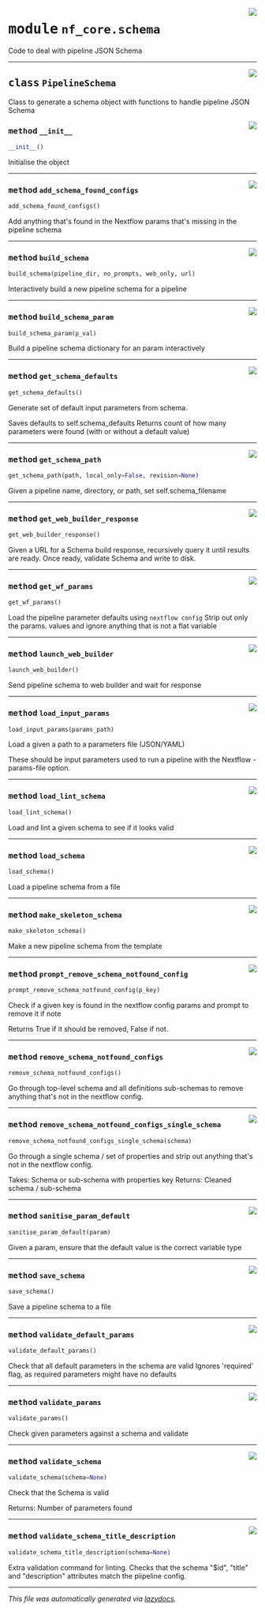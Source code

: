 <!-- markdownlint-disable -->

<a href="../../../../../../tools/nf_core/schema.py#L0"><img align="right" style="float:right;" src="https://img.shields.io/badge/-source-cccccc?style=flat-square"></a>

# <kbd>module</kbd> `nf_core.schema`

Code to deal with pipeline JSON Schema

---

<a href="../../../../../../tools/nf_core/schema.py#L26"><img align="right" style="float:right;" src="https://img.shields.io/badge/-source-cccccc?style=flat-square"></a>

## <kbd>class</kbd> `PipelineSchema`

Class to generate a schema object with functions to handle pipeline JSON Schema

<a href="../../../../../../tools/nf_core/schema.py#L30"><img align="right" style="float:right;" src="https://img.shields.io/badge/-source-cccccc?style=flat-square"></a>

### <kbd>method</kbd> `__init__`

```python
__init__()
```

Initialise the object

---

<a href="../../../../../../tools/nf_core/schema.py#L486"><img align="right" style="float:right;" src="https://img.shields.io/badge/-source-cccccc?style=flat-square"></a>

### <kbd>method</kbd> `add_schema_found_configs`

```python
add_schema_found_configs()
```

Add anything that's found in the Nextflow params that's missing in the pipeline schema

---

<a href="../../../../../../tools/nf_core/schema.py#L334"><img align="right" style="float:right;" src="https://img.shields.io/badge/-source-cccccc?style=flat-square"></a>

### <kbd>method</kbd> `build_schema`

```python
build_schema(pipeline_dir, no_prompts, web_only, url)
```

Interactively build a new pipeline schema for a pipeline

---

<a href="../../../../../../tools/nf_core/schema.py#L513"><img align="right" style="float:right;" src="https://img.shields.io/badge/-source-cccccc?style=flat-square"></a>

### <kbd>method</kbd> `build_schema_param`

```python
build_schema_param(p_val)
```

Build a pipeline schema dictionary for an param interactively

---

<a href="../../../../../../tools/nf_core/schema.py#L133"><img align="right" style="float:right;" src="https://img.shields.io/badge/-source-cccccc?style=flat-square"></a>

### <kbd>method</kbd> `get_schema_defaults`

```python
get_schema_defaults()
```

Generate set of default input parameters from schema.

Saves defaults to self.schema_defaults Returns count of how many parameters were found (with or without a default value)

---

<a href="../../../../../../tools/nf_core/schema.py#L48"><img align="right" style="float:right;" src="https://img.shields.io/badge/-source-cccccc?style=flat-square"></a>

### <kbd>method</kbd> `get_schema_path`

```python
get_schema_path(path, local_only=False, revision=None)
```

Given a pipeline name, directory, or path, set self.schema_filename

---

<a href="../../../../../../tools/nf_core/schema.py#L574"><img align="right" style="float:right;" src="https://img.shields.io/badge/-source-cccccc?style=flat-square"></a>

### <kbd>method</kbd> `get_web_builder_response`

```python
get_web_builder_response()
```

Given a URL for a Schema build response, recursively query it until results are ready. Once ready, validate Schema and write to disk.

---

<a href="../../../../../../tools/nf_core/schema.py#L398"><img align="right" style="float:right;" src="https://img.shields.io/badge/-source-cccccc?style=flat-square"></a>

### <kbd>method</kbd> `get_wf_params`

```python
get_wf_params()
```

Load the pipeline parameter defaults using `nextflow config` Strip out only the params. values and ignore anything that is not a flat variable

---

<a href="../../../../../../tools/nf_core/schema.py#L543"><img align="right" style="float:right;" src="https://img.shields.io/badge/-source-cccccc?style=flat-square"></a>

### <kbd>method</kbd> `launch_web_builder`

```python
launch_web_builder()
```

Send pipeline schema to web builder and wait for response

---

<a href="../../../../../../tools/nf_core/schema.py#L164"><img align="right" style="float:right;" src="https://img.shields.io/badge/-source-cccccc?style=flat-square"></a>

### <kbd>method</kbd> `load_input_params`

```python
load_input_params(params_path)
```

Load a given a path to a parameters file (JSON/YAML)

These should be input parameters used to run a pipeline with the Nextflow -params-file option.

---

<a href="../../../../../../tools/nf_core/schema.py#L77"><img align="right" style="float:right;" src="https://img.shields.io/badge/-source-cccccc?style=flat-square"></a>

### <kbd>method</kbd> `load_lint_schema`

```python
load_lint_schema()
```

Load and lint a given schema to see if it looks valid

---

<a href="../../../../../../tools/nf_core/schema.py#L94"><img align="right" style="float:right;" src="https://img.shields.io/badge/-source-cccccc?style=flat-square"></a>

### <kbd>method</kbd> `load_schema`

```python
load_schema()
```

Load a pipeline schema from a file

---

<a href="../../../../../../tools/nf_core/schema.py#L319"><img align="right" style="float:right;" src="https://img.shields.io/badge/-source-cccccc?style=flat-square"></a>

### <kbd>method</kbd> `make_skeleton_schema`

```python
make_skeleton_schema()
```

Make a new pipeline schema from the template

---

<a href="../../../../../../tools/nf_core/schema.py#L469"><img align="right" style="float:right;" src="https://img.shields.io/badge/-source-cccccc?style=flat-square"></a>

### <kbd>method</kbd> `prompt_remove_schema_notfound_config`

```python
prompt_remove_schema_notfound_config(p_key)
```

Check if a given key is found in the nextflow config params and prompt to remove it if note

Returns True if it should be removed, False if not.

---

<a href="../../../../../../tools/nf_core/schema.py#L429"><img align="right" style="float:right;" src="https://img.shields.io/badge/-source-cccccc?style=flat-square"></a>

### <kbd>method</kbd> `remove_schema_notfound_configs`

```python
remove_schema_notfound_configs()
```

Go through top-level schema and all definitions sub-schemas to remove anything that's not in the nextflow config.

---

<a href="../../../../../../tools/nf_core/schema.py#L443"><img align="right" style="float:right;" src="https://img.shields.io/badge/-source-cccccc?style=flat-square"></a>

### <kbd>method</kbd> `remove_schema_notfound_configs_single_schema`

```python
remove_schema_notfound_configs_single_schema(schema)
```

Go through a single schema / set of properties and strip out anything that's not in the nextflow config.

Takes: Schema or sub-schema with properties key Returns: Cleaned schema / sub-schema

---

<a href="../../../../../../tools/nf_core/schema.py#L102"><img align="right" style="float:right;" src="https://img.shields.io/badge/-source-cccccc?style=flat-square"></a>

### <kbd>method</kbd> `sanitise_param_default`

```python
sanitise_param_default(param)
```

Given a param, ensure that the default value is the correct variable type

---

<a href="../../../../../../tools/nf_core/schema.py#L155"><img align="right" style="float:right;" src="https://img.shields.io/badge/-source-cccccc?style=flat-square"></a>

### <kbd>method</kbd> `save_schema`

```python
save_schema()
```

Save a pipeline schema to a file

---

<a href="../../../../../../tools/nf_core/schema.py#L205"><img align="right" style="float:right;" src="https://img.shields.io/badge/-source-cccccc?style=flat-square"></a>

### <kbd>method</kbd> `validate_default_params`

```python
validate_default_params()
```

Check that all default parameters in the schema are valid Ignores 'required' flag, as required parameters might have no defaults

---

<a href="../../../../../../tools/nf_core/schema.py#L191"><img align="right" style="float:right;" src="https://img.shields.io/badge/-source-cccccc?style=flat-square"></a>

### <kbd>method</kbd> `validate_params`

```python
validate_params()
```

Check given parameters against a schema and validate

---

<a href="../../../../../../tools/nf_core/schema.py#L226"><img align="right" style="float:right;" src="https://img.shields.io/badge/-source-cccccc?style=flat-square"></a>

### <kbd>method</kbd> `validate_schema`

```python
validate_schema(schema=None)
```

Check that the Schema is valid

Returns: Number of parameters found

---

<a href="../../../../../../tools/nf_core/schema.py#L272"><img align="right" style="float:right;" src="https://img.shields.io/badge/-source-cccccc?style=flat-square"></a>

### <kbd>method</kbd> `validate_schema_title_description`

```python
validate_schema_title_description(schema=None)
```

Extra validation command for linting. Checks that the schema "$id", "title" and "description" attributes match the piipeline config.

---

_This file was automatically generated via [lazydocs](https://github.com/ml-tooling/lazydocs)._
